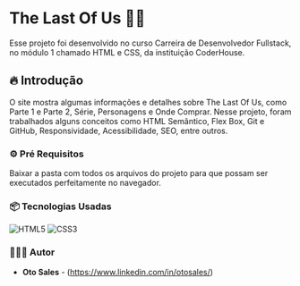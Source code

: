 # The Last Of Us 🧟‍♂

Esse projeto foi desenvolvido no curso Carreira de Desenvolvedor Fullstack, no módulo 1 chamado HTML e CSS, da instituição CoderHouse.  

## 🔥  Introdução
O site mostra algumas informações e detalhes sobre The Last Of Us, como Parte 1 e Parte 2, Série, Personagens e Onde Comprar. Nesse projeto, foram trabalhados alguns conceitos como HTML Semântico,
Flex Box, Git e GitHub, Responsividade, Acessibilidade, SEO, entre outros.

### ⚙️   Pré Requisitos

Baixar a pasta com todos os arquivos do projeto para que possam ser executados perfeitamente no navegador.

### 📦  Tecnologias Usadas
 ![HTML5](https://img.shields.io/badge/html5-%23E34F26.svg?style=for-the-badge&logo=html5&logoColor=white)
 ![CSS3](https://img.shields.io/badge/css3-%231572B6.svg?style=for-the-badge&logo=css3&logoColor=white)
 
### 👷🏻‍♂️ Autor 
* **Oto Sales** - (https://www.linkedin.com/in/otosales/)
